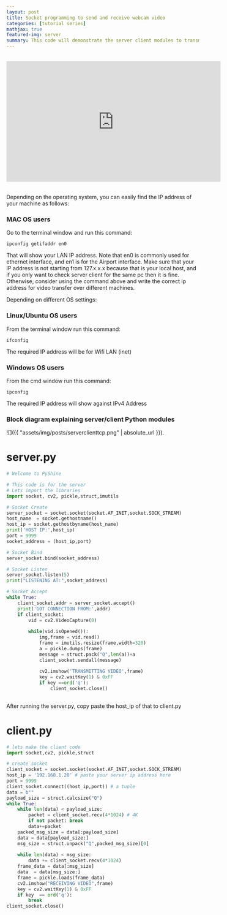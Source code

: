 ```yaml
---
layout: post
title: Socket programming to send and receive webcam video
categories: [tutorial series]
mathjax: true
featured-img: server
summary: This code will demonstrate the server client modules to transmit and receive video over wifi
---
```


<br>
<div align="center">
<iframe width="560" height="315" src="https://www.youtube.com/embed/7-O7yeO3hNQ" frameborder="0" allow="accelerometer; autoplay; clipboard-write; encrypted-media; gyroscope; picture-in-picture" allowfullscreen>
</iframe>
</div>
<br>



Depending on the operating system, you can easily find the IP address of your machine as follows:

### MAC OS users

Go to the terminal window and run this command:

```
ipconfig getifaddr en0

```
That will show your LAN IP address. Note that en0 is commonly used for ethernet interface, and en1 is for the Airport interface. Make sure that your IP address is not starting from 127.x.x.x because that is your local host, and if you only want to check server client for the same pc then it is fine. Otherwise, consider using the command above and write the correct ip address for video transfer over different machines. 

Depending on different OS settings:

### Linux/Ubuntu OS users

From the terminal window run this command:

```
ifconfig
```
The required IP address will be for Wifi LAN (inet)

### Windows OS users

From the cmd window run this command:

```
ipconfig
```


The required IP address will show against IPv4 Address


### Block diagram explaining server/client Python modules

![]({{ "assets/img/posts/serverclienttcp.png" | absolute_url }}). 


# server.py
```python
# Welcome to PyShine

# This code is for the server 
# Lets import the libraries
import socket, cv2, pickle,struct,imutils

# Socket Create
server_socket = socket.socket(socket.AF_INET,socket.SOCK_STREAM)
host_name  = socket.gethostname()
host_ip = socket.gethostbyname(host_name)
print('HOST IP:',host_ip)
port = 9999
socket_address = (host_ip,port)

# Socket Bind
server_socket.bind(socket_address)

# Socket Listen
server_socket.listen(5)
print("LISTENING AT:",socket_address)

# Socket Accept
while True:
	client_socket,addr = server_socket.accept()
	print('GOT CONNECTION FROM:',addr)
	if client_socket:
		vid = cv2.VideoCapture(0)
		
		while(vid.isOpened()):
			img,frame = vid.read()
			frame = imutils.resize(frame,width=320)
			a = pickle.dumps(frame)
			message = struct.pack("Q",len(a))+a
			client_socket.sendall(message)
			
			cv2.imshow('TRANSMITTING VIDEO',frame)
			key = cv2.waitKey(1) & 0xFF
			if key ==ord('q'):
				client_socket.close()
				
```
After running the server.py, copy paste the host_ip of that to client.py

# client.py

```python
# lets make the client code
import socket,cv2, pickle,struct

# create socket
client_socket = socket.socket(socket.AF_INET,socket.SOCK_STREAM)
host_ip = '192.168.1.20' # paste your server ip address here
port = 9999
client_socket.connect((host_ip,port)) # a tuple
data = b""
payload_size = struct.calcsize("Q")
while True:
	while len(data) < payload_size:
		packet = client_socket.recv(4*1024) # 4K
		if not packet: break
		data+=packet
	packed_msg_size = data[:payload_size]
	data = data[payload_size:]
	msg_size = struct.unpack("Q",packed_msg_size)[0]
	
	while len(data) < msg_size:
		data += client_socket.recv(4*1024)
	frame_data = data[:msg_size]
	data  = data[msg_size:]
	frame = pickle.loads(frame_data)
	cv2.imshow("RECEIVING VIDEO",frame)
	key = cv2.waitKey(1) & 0xFF
	if key  == ord('q'):
		break
client_socket.close()
	
	
	
```
